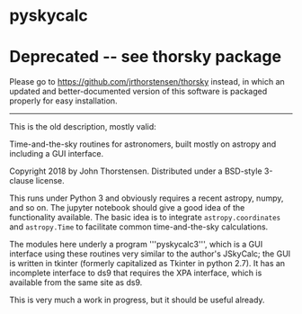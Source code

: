 # pyskycalc

# Deprecated -- see thorsky package 

Please go to  https://github.com/jrthorstensen/thorsky instead, in which an updated and better-documented version of this software is packaged properly for easy installation. 

*************
This is the old description, mostly valid: 

Time-and-the-sky routines for astronomers, built mostly on astropy and including a GUI interface.

Copyright 2018 by John Thorstensen.  Distributed under a BSD-style 3-clause license.

This runs under Python 3 and obviously requires a recent astropy, numpy, and so on. The jupyter notebook should give a good idea of the functionality available.  The basic idea is to integrate ```astropy.coordinates``` and ```astropy.Time``` to facilitate common time-and-the-sky calculations. 

The modules here underly a program '''pyskycalc3''', which is a GUI interface using these routines very similar to the author's JSkyCalc; the GUI is written in tkinter (formerly capitalized as Tkinter in python 2.7).  It has an incomplete interface to ds9 that requires the XPA interface, which is available from the same site as ds9.  

This is very much a work in progress, but it should be useful already.  
